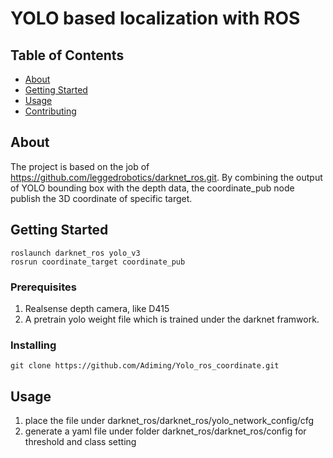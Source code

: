 # YOLO based localization with ROS

## Table of Contents

- [About](#about)
- [Getting Started](#getting_started)
- [Usage](#usage)
- [Contributing](../CONTRIBUTING.md)

## About <a name = "about"></a>

The project is based on the job of https://github.com/leggedrobotics/darknet_ros.git. By combining the output of YOLO bounding box with the depth data, the coordinate_pub node publish the 3D coordinate of specific target.

## Getting Started <a name = "getting_started"></a>
```
roslaunch darknet_ros yolo_v3
rosrun coordinate_target coordinate_pub
```
### Prerequisites

1. Realsense depth camera, like D415
2. A pretrain yolo weight file which is trained under the darknet framwork.

### Installing


```
git clone https://github.com/Adiming/Yolo_ros_coordinate.git
```


## Usage <a name = "usage"></a>

1. place the file under darknet_ros/darknet_ros/yolo_network_config/cfg
2. generate a yaml file under folder darknet_ros/darknet_ros/config for threshold and class setting
